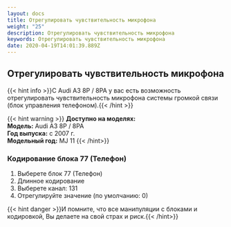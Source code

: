 ```yaml
---
layout: docs
title: Отрегулировать чувствительность микрофона
weight: "25"
description: Отрегулировать чувствительность микрофона
keywords: Отрегулировать чувствительность микрофона
date: 2020-04-19T14:01:39.889Z
---
```

## Отрегулировать чувствительность микрофона

{{< hint info >}}С Audi A3 8P / 8PA у вас есть возможность отрегулировать чувствительность микрофона системы громкой связи (блок управления телефоном).{{< /hint >}}

{{< hint warning >}}
**Доступно на моделях:**\
**Модель:** Audi A3 8P / 8PA\
**Год выпуска:** с 2007 г.\
**Модельный год:** MJ 11
{{< /hint>}}


### **Кодирование блока 77 (Телефон)**

1. Выберете блок 77 (Телефон)
2. Длинное кодирование
3. Выберете канал: 131
4. Отрегулируйте значение (по умолчанию: 0)

{{< hint danger >}}И помните, что все манипуляции с блоками и кодировкой, Вы делаете на свой страх и риск.{{< /hint>}}